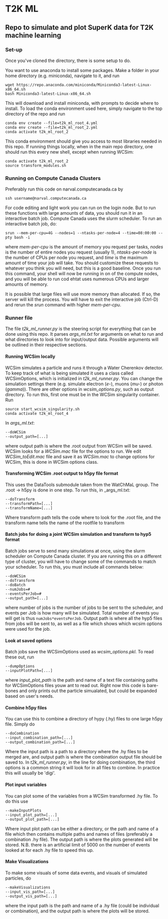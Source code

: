 # T2K ML

## Repo to simulate and plot SuperK data for T2K machine learning

### Set-up

Once you've cloned the directory, there is some setup to do.

You want to use anaconda to install some packages. Make a folder in your home directory (e.g. miniconda), navigate to it,  and run

```
wget https://repo.anaconda.com/miniconda/Miniconda3-latest-Linux-x86_64.sh
bash Miniconda3-latest-Linux-x86_64.sh 
```

This will download and install miniconda, with prompts to decide where to install. To load the conda environment used here, simply navigate to the top directory of the repo and run

```
conda env create --file=t2k_ml_root_4.yml
conda env create --file=t2k_ml_root_2.yml
conda activate t2k_ml_root_2
```

This conda environment should give you access to most libraries needed in this repo. If running things locally, when in the main repo directory, one should run this every new shell, except when running WCSim:

```
conda activate t2k_ml_root_2
source transform_modules.sh
```

### Running on Compute Canada Clusters

Preferably run this code on narval.computecanada.ca by

```
ssh username@narval.computecanada.ca
```

For code editing and light work you can run on the login node. But to run these functions with large amounts of data, you should run it in an interactive batch job. Compute Canada uses the slurm scheduler. To run an interactive batch job, do:


```
srun --mem-per-cpu=4G --nodes=1 --ntasks-per-node=4 --time=08:00:00 --pty bash -i
```

where _mem-per-cpu_ is the amount of memory you request per tasks, _nodes_ is the number of entire nodes you request (usually 1), _ntasks-per-node_ is the number of CPUs per node you request, and _time_ is the maximum amount of time your job will take. You should customize these requests to whatever you think you will need, but this is a good baseline. Once you run this command, your shell will now be running in on of the compute nodes, and you will be able to run cod ehtat uses numerous CPUs and larger amounts of memory.

It is possible that large files will use more memory than allocated. If so, the server will kill the process. You will have to exit the interactive job (Ctrl-D) and rerun the _srun_ command with higher _mem-per-cpu_.



### Runner file

The file _t2k\_ml\_runner.py_ is the steering script for everything that can be done using this repo. It parses _args\_ml.txt_ for arguments on what to run and what directories to look into for input/output data. Possible arguments will be outlined in their respective sections.

#### Running WCSim locally

WCSim simulates a particle and runs it through a Water Cherenkov detector. To keep track of what is being simulated it uses a class called WCSimOptions, which is initialized in _t2k\_ml\_runner.py_. You can change the simulation settings there (e.g. simulate electron (_e-_), muons (_mu-_) or photon (_gamma_)). There are other options in _wcsim\_options.py_, such as output directory. To run this, first one must be in the WCSim singularity container. Run

```
source start_wcsim_singularity.sh
conda activate t2k_ml_root_4
```

In _args\_ml.txt_:

```
--doWCSim
--output_path=[...]
```

where output path is where the .root output from WCSim will be saved. WCSim looks for a _WCSim.mac_ file for the options to run. We edit _WCSim\_toEdit.mac_ file and save it as _WCSim.mac_ to change options for WCSim, this is done in WCSim options class.

#### Transforming WCSim .root output to h5py file format

This uses the DataTools submodule taken from the WatChMaL group. The .root -> h5py is done in one step. To run this, in _args\_ml.txt:

```
--doTransform
--transformPath=[...]
--transformName=[...]
```

Where transform path tells the code where to look for the .root file, and the transform name tells the name of the rootfile to transform

#### Batch jobs for doing a joint WCSim simulation and transform to hyp5 format

Batch jobs serve to send many simulations at once, using the slurm scheduler on Compute Canada cluster. If you are running this on a different type of cluster, you will have to change some of the commands to match your scheduler. To run this, you must include all commands below:

```
--doWCSim
--doTransform
--doBatch
--numJobs=#
--eventsPerJob=#
--output_path=[...]
```

where number of jobs is the number of jobs to be sent to the scheduler, and events per Job is how many will be simulated. Total number of events you will get is thus `numJobs*eventsPerJob`. Output path is where all the hyp5 files from jobs will be sent to, as well as a file which shows which wcsim options were used for the job.

#### Look at saved options

Batch jobs save the WCSimOptions used as _wcsim\_options.pkl_. To read these out, run

```
--dumpOptions
--inputPlotPath=[...]
```

where _input\_plot\_path_ is the path and name of a text file containing paths for WCSimOptions files youw ant to read out. Right now this code is bare-bones and only prints out the particle simualated, but could be expanded based on user's needs.

#### Combine h5py files

You can use this to combine a directory of hypy (.hy) files to one large h5py file. Simply do

```
--doCombination
--input_combination_path=[...]
--output_combination_path=[...]
```

Where the input path is a path to a directory where the .hy files to be merged are, and output path is where the combination output file should be saved to. In _t2k\_ml\_runner.py_, in the line for doing combination, the third options is a common string it will look for in all files to combine. In practice this will usually be 'digi'.

#### Plot input variables

You can plot some of the variables from a WCSim transformed .hy file. To do this use

```
--makeInputPlots
--input_plot_path=[...]
--output_plot_path=[...]
```

Where input plot path can be either a directory, or the path and name of a file which then contains multiple paths and names of files (preferably a combination .hy file). The output path is where the plots generated will be stored. N.B. there is an artificial limit of 5000 on the number of events looked at for each .hy file to speed this up.

#### Make Visualizations

To make some visuals of some data events, and visuals of simulated particles, do

```
--makeVisualizations
--input_vis_path=[...]
--output_vis_path=[...]
```

where the input path is the path and name of a .hy file (could be individual or combination), and the output path is where the plots will be stored.
